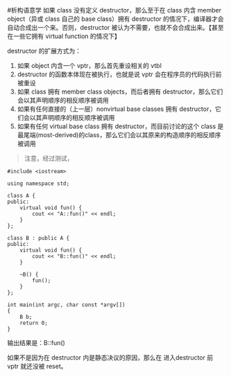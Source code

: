 #析构语意学
如果 class 没有定义 destructor，那么至于在 class 内含 member object（异或 class 自己的 base class）拥有 destructor 的情况下，编译器才会自动合成出一个来。否则，destructor 被认为不需要，也就不会合成出来。【甚至在一些它拥有 virtual function 的情况下】

destructor 的扩展方式为：

1.	如果 object 内含一个 vptr，那么首先重设相关的 vtbl
2.	destructor 的函数本体现在被执行，也就是说 vptr 会在程序员的代码执行前被重设
3.	如果 class 拥有 member class objects，而后者拥有 destructor，那么它们会以其声明顺序的相反顺序被调用
4.	如果有任何直接的（上一层）nonvirtual base classes 拥有 destructor，它们会以其声明顺序的相反顺序被调用
5.	如果有任何 virtual base class 拥有 destructor，而目前讨论的这个 class 是最尾端(most-derived)的class，那么它们会以其原来的构造顺序的相反顺序被调用

> 注意，经过测试，

	#include <iostream>

	using namespace std;

	class A {
	public:
		virtual void fun() {
			cout << "A::fun()" << endl;
		}
	};

	class B : public A {
	public:
		virtual void fun() {
			cout << "B::fun()" << endl;	
		}

		~B() {
			fun();
		}
	};

	int main(int argc, char const *argv[])
	{
		B b;
		return 0;
	}
	
输出结果是：B::fun()
	
如果不是因为在 destructor 内是静态决议的原因，那么在 进入destructor 前 vptr 就还没被 reset。